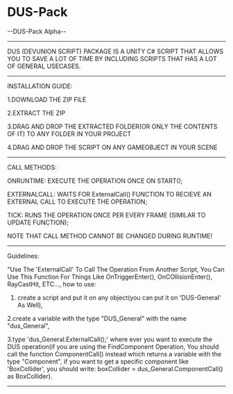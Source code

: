 # DUS-Pack

--DUS-Pack Alpha--


----------------------------

DUS (DEVUNION SCRIPT) PACKAGE IS A UNITY C# SCRIPT THAT ALLOWS YOU TO SAVE A LOT OF TIME BY INCLUDING SCRIPTS THAT HAS A LOT OF GENERAL USECASES.

----------------------------

INSTALLATION GUIDE:

1.DOWNLOAD THE ZIP FILE

2.EXTRACT THE ZIP 

3.DRAG AND DROP THE EXTRACTED FOLDER(OR ONLY THE CONTENTS OF IT) TO ANY FOLDER IN YOUR PROJECT

4.DRAG AND DROP THE SCRIPT ON ANY GAMEOBJECT IN YOUR SCENE

----------------------------

CALL METHODS:

ONRUNTIME: EXECUTE THE OPERATION ONCE ON START();

EXTERNALCALL: WAITS FOR ExternalCall() FUNCTION TO RECIEVE AN EXTERNAL CALL TO EXECUTE THE OPERATION;

TICK: RUNS THE OPERATION ONCE PER EVERY FRAME (SIMILAR TO UPDATE FUNCTION);

NOTE THAT CALL METHOD CANNOT BE CHANGED DURING RUNTIME!

----------------------------

Guidelines:

"Use The 'ExternalCall' To Call The Operation From Another Script, You Can Use This Function For Things Like OnTriggerEnter(), OnCOllisionEnter(), RayCastHit, ETC..., how to use:

1. create a script and put it on any object(you can put it on 'DUS-General' As Well),

2.create a variable with the type "DUS_General" with the name "dus_General",

3.type 'dus_General.ExternalCall();' where ever you want to execute the DUS operation(if you are using the FindComponent Operation, You should call the function ComponentCall() instead which returns a variable with the type "Component", if you want to get a specific component like 'BoxCollider', you should write: boxCollider = dus_General.ComponentCall() as BoxCollider).


----------------------------
